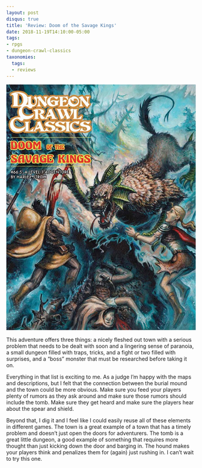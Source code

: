 ```yaml
---
layout: post
disqus: true
title: 'Review: Doom of the Savage Kings'
date: 2018-11-19T14:10:00-05:00
tags:
- rpgs
- dungeon-crawl-classics
taxonomies:
  tags:
  - reviews
---
```

![Cover of Doom of the Savage Kings](./doom-of-the-savage-kings.jpg)

This adventure offers three things: a nicely fleshed out town with a serious problem that needs to be dealt with soon and a lingering sense of paranoia, a small dungeon filled with traps, tricks, and a fight or two filled with surprises, and a “boss” monster that must be researched before taking it on.

Everything in that list is exciting to me. As a judge I’m happy with the maps and descriptions, but I felt that the connection between the burial mound and the town could be more obvious. Make sure you feed your players plenty of rumors as they ask around and make sure those rumors should include the tomb. Make sure they get heard and make sure the players hear about the spear and shield.

Beyond that, I dig it and I feel like I could easily reuse all of these elements in different games. The town is a great example of a town that has a timely problem and doesn’t just open the doors for adventurers. The tomb is a great little dungeon, a good example of something that requires more thought than just kicking down the door and barging in. The hound makes your players think and penalizes them for (again) just rushing in. I can’t wait to try this one.
